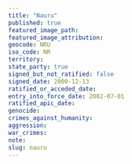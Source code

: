 ```yaml
---
title: "Nauru"
published: true
featured_image_path:
featured_image_attribution:
geocode: NRU
iso_code: NR
territory:
state_party: true
signed_but_not_ratified: false
signed_date: 2000-12-13
ratified_or_acceded_date:
entry_into_force_date: 2002-07-01
ratified_apic_date:
genocide:
crimes_against_humanity:
aggression:
war_crimes:
note:
slug: nauru
---
```

